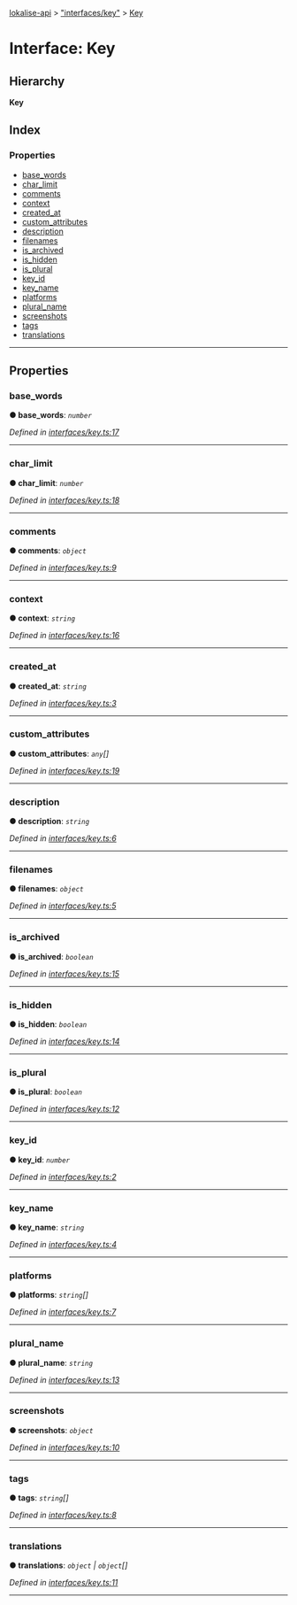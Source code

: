 [lokalise-api](../README.md) > ["interfaces/key"](../modules/_interfaces_key_.md) > [Key](../interfaces/_interfaces_key_.key.md)

# Interface: Key

## Hierarchy

**Key**

## Index

### Properties

* [base_words](_interfaces_key_.key.md#base_words)
* [char_limit](_interfaces_key_.key.md#char_limit)
* [comments](_interfaces_key_.key.md#comments)
* [context](_interfaces_key_.key.md#context)
* [created_at](_interfaces_key_.key.md#created_at)
* [custom_attributes](_interfaces_key_.key.md#custom_attributes)
* [description](_interfaces_key_.key.md#description)
* [filenames](_interfaces_key_.key.md#filenames)
* [is_archived](_interfaces_key_.key.md#is_archived)
* [is_hidden](_interfaces_key_.key.md#is_hidden)
* [is_plural](_interfaces_key_.key.md#is_plural)
* [key_id](_interfaces_key_.key.md#key_id)
* [key_name](_interfaces_key_.key.md#key_name)
* [platforms](_interfaces_key_.key.md#platforms)
* [plural_name](_interfaces_key_.key.md#plural_name)
* [screenshots](_interfaces_key_.key.md#screenshots)
* [tags](_interfaces_key_.key.md#tags)
* [translations](_interfaces_key_.key.md#translations)

---

## Properties

<a id="base_words"></a>

###  base_words

**● base_words**: *`number`*

*Defined in [interfaces/key.ts:17](https://github.com/lokalise/node-lokalise-api/blob/0885602/src/interfaces/key.ts#L17)*

___
<a id="char_limit"></a>

###  char_limit

**● char_limit**: *`number`*

*Defined in [interfaces/key.ts:18](https://github.com/lokalise/node-lokalise-api/blob/0885602/src/interfaces/key.ts#L18)*

___
<a id="comments"></a>

###  comments

**● comments**: *`object`*

*Defined in [interfaces/key.ts:9](https://github.com/lokalise/node-lokalise-api/blob/0885602/src/interfaces/key.ts#L9)*

___
<a id="context"></a>

###  context

**● context**: *`string`*

*Defined in [interfaces/key.ts:16](https://github.com/lokalise/node-lokalise-api/blob/0885602/src/interfaces/key.ts#L16)*

___
<a id="created_at"></a>

###  created_at

**● created_at**: *`string`*

*Defined in [interfaces/key.ts:3](https://github.com/lokalise/node-lokalise-api/blob/0885602/src/interfaces/key.ts#L3)*

___
<a id="custom_attributes"></a>

###  custom_attributes

**● custom_attributes**: *`any`[]*

*Defined in [interfaces/key.ts:19](https://github.com/lokalise/node-lokalise-api/blob/0885602/src/interfaces/key.ts#L19)*

___
<a id="description"></a>

###  description

**● description**: *`string`*

*Defined in [interfaces/key.ts:6](https://github.com/lokalise/node-lokalise-api/blob/0885602/src/interfaces/key.ts#L6)*

___
<a id="filenames"></a>

###  filenames

**● filenames**: *`object`*

*Defined in [interfaces/key.ts:5](https://github.com/lokalise/node-lokalise-api/blob/0885602/src/interfaces/key.ts#L5)*

___
<a id="is_archived"></a>

###  is_archived

**● is_archived**: *`boolean`*

*Defined in [interfaces/key.ts:15](https://github.com/lokalise/node-lokalise-api/blob/0885602/src/interfaces/key.ts#L15)*

___
<a id="is_hidden"></a>

###  is_hidden

**● is_hidden**: *`boolean`*

*Defined in [interfaces/key.ts:14](https://github.com/lokalise/node-lokalise-api/blob/0885602/src/interfaces/key.ts#L14)*

___
<a id="is_plural"></a>

###  is_plural

**● is_plural**: *`boolean`*

*Defined in [interfaces/key.ts:12](https://github.com/lokalise/node-lokalise-api/blob/0885602/src/interfaces/key.ts#L12)*

___
<a id="key_id"></a>

###  key_id

**● key_id**: *`number`*

*Defined in [interfaces/key.ts:2](https://github.com/lokalise/node-lokalise-api/blob/0885602/src/interfaces/key.ts#L2)*

___
<a id="key_name"></a>

###  key_name

**● key_name**: *`string`*

*Defined in [interfaces/key.ts:4](https://github.com/lokalise/node-lokalise-api/blob/0885602/src/interfaces/key.ts#L4)*

___
<a id="platforms"></a>

###  platforms

**● platforms**: *`string`[]*

*Defined in [interfaces/key.ts:7](https://github.com/lokalise/node-lokalise-api/blob/0885602/src/interfaces/key.ts#L7)*

___
<a id="plural_name"></a>

###  plural_name

**● plural_name**: *`string`*

*Defined in [interfaces/key.ts:13](https://github.com/lokalise/node-lokalise-api/blob/0885602/src/interfaces/key.ts#L13)*

___
<a id="screenshots"></a>

###  screenshots

**● screenshots**: *`object`*

*Defined in [interfaces/key.ts:10](https://github.com/lokalise/node-lokalise-api/blob/0885602/src/interfaces/key.ts#L10)*

___
<a id="tags"></a>

###  tags

**● tags**: *`string`[]*

*Defined in [interfaces/key.ts:8](https://github.com/lokalise/node-lokalise-api/blob/0885602/src/interfaces/key.ts#L8)*

___
<a id="translations"></a>

###  translations

**● translations**: *`object` | `object`[]*

*Defined in [interfaces/key.ts:11](https://github.com/lokalise/node-lokalise-api/blob/0885602/src/interfaces/key.ts#L11)*

___

